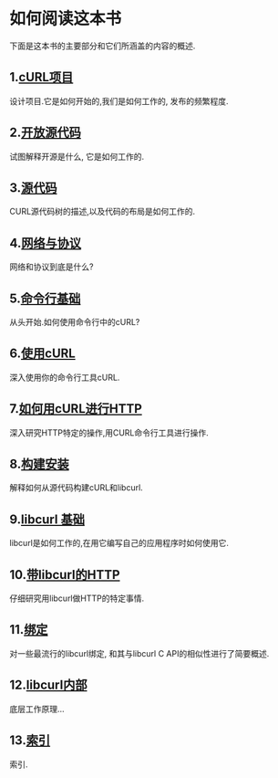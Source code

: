 
# 如何阅读这本书

下面是这本书的主要部分和它们所涵盖的内容的概述.

## 1.[cURL项目](curl.zh.md)

设计项目.它是如何开始的,我们是如何工作的, 发布的频繁程度.

## 2.[开放源代码](opensource.zh.md)

试图解释开源是什么, 它是如何工作的.

## 3.[源代码](sourcecode.zh.md)

CURL源代码树的描述,以及代码的布局是如何工作的.

## 4.[网络与协议](protocols.zh.md)

网络和协议到底是什么?

## 5.[命令行基础](cmdline.zh.md)

从头开始.如何使用命令行中的cURL?

## 6.[使用cURL](usingcurl.zh.md)

深入使用你的命令行工具cURL.

## 7.[如何用cURL进行HTTP](http.zh.md)

深入研究HTTP特定的操作,用CURL命令行工具进行操作.

## 8.[构建安装](building.zh.md)

解释如何从源代码构建cURL和libcurl.

## 9.[libcurl 基础](libcurl.zh.md)

libcurl是如何工作的,在用它编写自己的应用程序时如何使用它.

## 10.[带libcurl的HTTP](libcurl-http.zh.md)

仔细研究用libcurl做HTTP的特定事情.

## 11.[绑定](bindings.zh.md)

对一些最流行的libcurl绑定, 和其与libcurl C API的相似性进行了简要概述.

## 12.[libcurl内部](internals.zh.md)

底层工作原理…

## 13.[索引](bookindex.zh.md)

索引.

